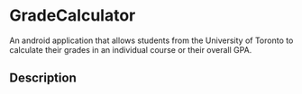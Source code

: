 # GradeCalculator
An android application that allows students from the University of Toronto to calculate their grades in an individual course or their overall GPA.

## Description
